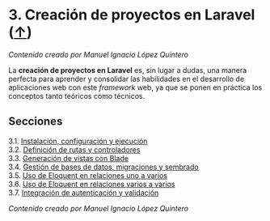 # 3. Creación de proyectos en Laravel ([↑](../README.md))

_Contenido creado por Manuel Ignacio López Quintero_

La **creación de proyectos en Laravel** es, sin lugar a dudas, una manera perfecta para aprender y consolidar las habilidades en el desarrollo de aplicaciones web con este *framework* web, ya que se ponen en práctica los conceptos tanto teóricos como técnicos.

## Secciones

3.1. [Instalación, configuración y ejecución](3.1.md)<br />
3.2. [Definición de rutas y controladores](3.2.md)<br />
3.3. [Generación de vistas con Blade](3.3.md)<br />
3.4. [Gestión de bases de datos, migraciones y sembrado](3.4.md)<br />
3.5. [Uso de Eloquent en relaciones uno a varios](3.5.md)<br />
3.6. [Uso de Eloquent en relaciones varios a varios](3.6.md)<br />
3.7. [Integración de autenticación y validación](3.7.md)

_Contenido creado por Manuel Ignacio López Quintero_
